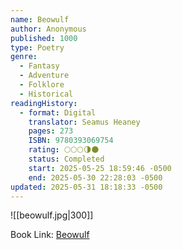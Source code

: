 ```yaml
---
name: Beowulf
author: Anonymous
published: 1000
type: Poetry
genre:
  - Fantasy
  - Adventure
  - Folklore
  - Historical
readingHistory:
  - format: Digital
    translator: Seamus Heaney
    pages: 273
    ISBN: 9780393069754
    rating: 🌕🌕🌕🌗🌑
    status: Completed
    start: 2025-05-25 18:59:46 -0500
    end: 2025-05-30 22:28:03 -0500
updated: 2025-05-31 18:18:33 -0500
---
```


![[beowulf.jpg|300]]

Book Link: [Beowulf](https://www.goodreads.com/book/show/52357.Beowulf)
